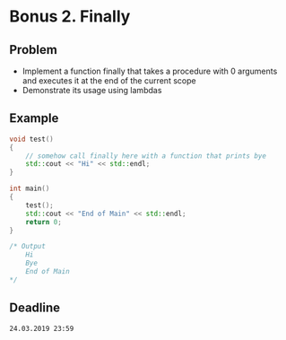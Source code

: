 # Bonus 2. Finally

## Problem

* Implement a function finally that takes a procedure with 0 arguments and executes it at the end of the current scope
* Demonstrate its usage using lambdas

## Example

```c++
void test()
{
    // somehow call finally here with a function that prints bye
    std::cout << "Hi" << std::endl;
}

int main()
{
    test();
    std::cout << "End of Main" << std::endl;
    return 0;
}

/* Output
    Hi
    Bye
    End of Main
*/
```

## Deadline

```
24.03.2019 23:59
```
